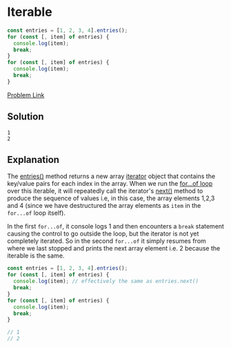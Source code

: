 # Iterable

```js
const entries = [1, 2, 3, 4].entries();
for (const [, item] of entries) {
  console.log(item);
  break;
}
for (const [, item] of entries) {
  console.log(item);
  break;
}
```

[Problem Link](https://bigfrontend.dev/quiz/iterable)

## Solution

```
1
2
```

## Explanation

The [entries()](https://developer.mozilla.org/en-US/docs/Web/JavaScript/Reference/Global_Objects/Array/entries) method returns a new array [iterator](https://developer.mozilla.org/en-US/docs/Web/JavaScript/Reference/Global_Objects/Iterator) object that contains the key/value pairs for each index in the array. When we run the [for...of loop](https://developer.mozilla.org/en-US/docs/Web/JavaScript/Reference/Statements/for...of) over this iterable, it will repeatedly call the iterator's [next()](https://developer.mozilla.org/en-US/docs/Web/JavaScript/Reference/Iteration_protocols#the_iterator_protocol) method to produce the sequence of values i.e, in this case, the array elements 1,2,3 and 4 (since we have destructured the array elements as `item` in the `for...of` loop itself).

In the first `for...of`, it console logs 1 and then encounters a `break` statement causing the control to go outside the loop, but the iterator is not yet completely iterated. So in the second `for...of` it simply resumes from where we last stopped and prints the next array element i.e. 2 because the iterable is the same.

```js
const entries = [1, 2, 3, 4].entries();
for (const [, item] of entries) {
  console.log(item); // effectively the same as entries.next()
  break;
}
for (const [, item] of entries) {
  console.log(item);
  break;
}

// 1
// 2
```
